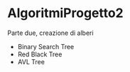 # AlgoritmiProgetto2
Parte due, creazione di alberi
- Binary Search Tree
- Red Black Tree
- AVL Tree
